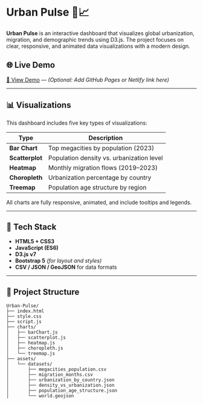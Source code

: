 # Urban Pulse 🌆📈

**Urban Pulse** is an interactive dashboard that visualizes global urbanization, migration, and demographic trends using D3.js. The project focuses on clear, responsive, and animated data visualizations with a modern design.

## 🌐 Live Demo

[🔗 View Demo](#) — *(Optional: Add GitHub Pages or Netlify link here)*

---

## 📊 Visualizations

This dashboard includes five key types of visualizations:

| Type            | Description                                    |
|-----------------|------------------------------------------------|
| **Bar Chart**   | Top megacities by population (2023)           |
| **Scatterplot** | Population density vs. urbanization level     |
| **Heatmap**     | Monthly migration flows (2019–2023)           |
| **Choropleth**  | Urbanization percentage by country            |
| **Treemap**     | Population age structure by region            |

All charts are fully responsive, animated, and include tooltips and legends.

---

## 🧰 Tech Stack

- **HTML5 + CSS3**
- **JavaScript (ES6)**
- **D3.js v7**
- **Bootstrap 5** *(for layout and styles)*
- **CSV / JSON / GeoJSON** for data formats

---

## 📁 Project Structure

```text
Urban-Pulse/
├── index.html
├── style.css
├── script.js
├── charts/
│   ├── barChart.js
│   ├── scatterplot.js
│   ├── heatmap.js
│   ├── choropleth.js
│   └── treemap.js
├── assets/
│   └── datasets/
│       ├── megacities_population.csv
│       ├── migration_months.csv
│       ├── urbanization_by_country.json
│       ├── density_vs_urbanization.json
│       ├── population_age_structure.json
│       └── world.geojson

